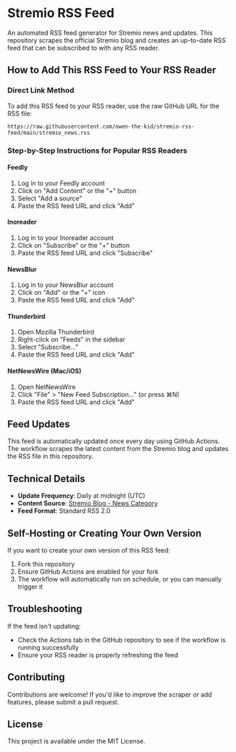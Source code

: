 # Stremio RSS Feed

An automated RSS feed generator for Stremio news and updates. This repository scrapes the official Stremio blog and creates an up-to-date RSS feed that can be subscribed to with any RSS reader.

## How to Add This RSS Feed to Your RSS Reader

### Direct Link Method

To add this RSS feed to your RSS reader, use the raw GitHub URL for the RSS file:

```
https://raw.githubusercontent.com/owen-the-kid/stremio-rss-feed/main/stremio_news.rss
```

### Step-by-Step Instructions for Popular RSS Readers

#### Feedly

1. Log in to your Feedly account
2. Click on "Add Content" or the "+" button
3. Select "Add a source"
4. Paste the RSS feed URL and click "Add"

#### Inoreader

1. Log in to your Inoreader account
2. Click on "Subscribe" or the "+" button
3. Paste the RSS feed URL and click "Subscribe"

#### NewsBlur

1. Log in to your NewsBlur account
2. Click on "Add" or the "+" icon
3. Paste the RSS feed URL and click "Add"

#### Thunderbird

1. Open Mozilla Thunderbird
2. Right-click on "Feeds" in the sidebar
3. Select "Subscribe..."
4. Paste the RSS feed URL and click "Add"

#### NetNewsWire (Mac/iOS)

1. Open NetNewsWire
2. Click "File" > "New Feed Subscription..." (or press ⌘N)
3. Paste the RSS feed URL and click "Add"

## Feed Updates

This feed is automatically updated once every day using GitHub Actions. The workflow scrapes the latest content from the Stremio blog and updates the RSS file in this repository.

## Technical Details

- **Update Frequency**: Daily at midnight (UTC)
- **Content Source**: [Stremio Blog - News Category](https://blog.stremio.com/category/stremio-news/)
- **Feed Format**: Standard RSS 2.0

## Self-Hosting or Creating Your Own Version

If you want to create your own version of this RSS feed:

1. Fork this repository
2. Ensure GitHub Actions are enabled for your fork
3. The workflow will automatically run on schedule, or you can manually trigger it

## Troubleshooting

If the feed isn't updating:
- Check the Actions tab in the GitHub repository to see if the workflow is running successfully
- Ensure your RSS reader is properly refreshing the feed

## Contributing

Contributions are welcome! If you'd like to improve the scraper or add features, please submit a pull request.

## License

This project is available under the MIT License.
